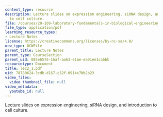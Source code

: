 ```yaml
---
content_type: resource
description: Lecture slides on expression engineering, siRNA design, and introduction
  to cell culture.
file: /courses/20-109-laboratory-fundamentals-in-biological-engineering-fall-2007/787806243cdbd167c32f0914c7bb2b23_lec2_1.pdf
file_type: application/pdf
learning_resource_types:
- Lecture Notes
license: https://creativecommons.org/licenses/by-nc-sa/4.0/
ocw_type: OCWFile
parent_title: Lecture Notes
parent_type: CourseSection
parent_uid: 085e6576-1baf-aa63-e1ae-ea01ee1cabbb
resourcetype: Document
title: lec2_1.pdf
uid: 78780624-3cdb-d167-c32f-0914c7bb2b23
video_files:
  video_thumbnail_file: null
video_metadata:
  youtube_id: null
---
```

Lecture slides on expression engineering, siRNA design, and introduction to cell culture.